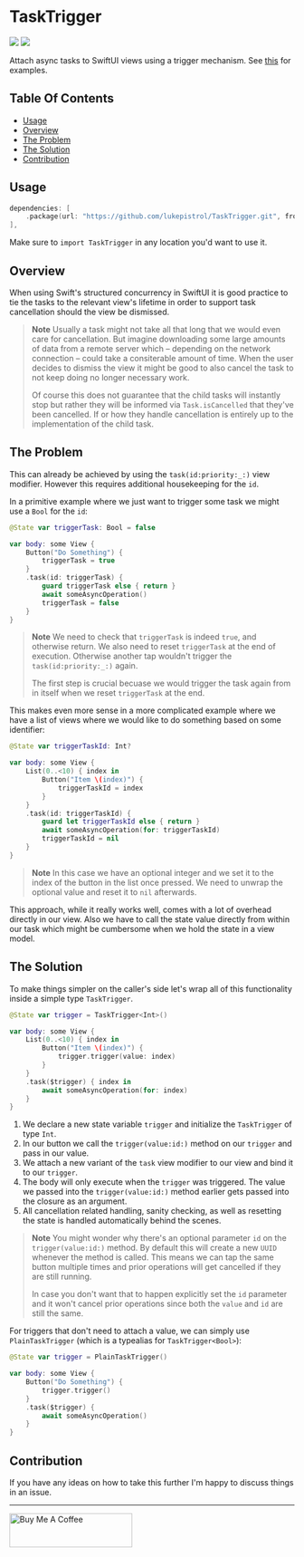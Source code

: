 # TaskTrigger

[![](https://img.shields.io/endpoint?url=https%3A%2F%2Fswiftpackageindex.com%2Fapi%2Fpackages%2Flukepistrol%2FTaskTrigger%2Fbadge%3Ftype%3Dswift-versions)](https://swiftpackageindex.com/lukepistrol/TaskTrigger)
[![](https://img.shields.io/endpoint?url=https%3A%2F%2Fswiftpackageindex.com%2Fapi%2Fpackages%2Flukepistrol%2FTaskTrigger%2Fbadge%3Ftype%3Dplatforms)](https://swiftpackageindex.com/lukepistrol/TaskTrigger)

Attach async tasks to SwiftUI views using a trigger mechanism. See [this](#the-solution) for examples. 

## Table Of Contents

- [Usage](#usage)
- [Overview](#overview)
- [The Problem](#the-problem)
- [The Solution](#the-solution)
- [Contribution](#contribution)

## Usage

```swift
dependencies: [
    .package(url: "https://github.com/lukepistrol/TaskTrigger.git", from: "0.1.0"),
],
```

Make sure to `import TaskTrigger` in any location you'd want to use it.

## Overview

When using Swift's structured concurrency in SwiftUI it is good practice to
tie the tasks to the relevant view's lifetime in order to support task 
cancellation should the view be dismissed.

> **Note**
> Usually a task might not take all that long that we would even care for 
> cancellation. But imagine downloading some large amounts of data from a remote
> server which – depending on the network connection – could take a consiterable
> amount of time. When the user decides to dismiss the view it might be good to 
> also cancel the task to not keep doing no longer necessary work.
>
> Of course this does not guarantee that the child tasks will instantly stop but rather
> they will be informed via `Task.isCancelled` that they've been cancelled. If or how 
> they handle cancellation is entirely up to the implementation of the child task.

## The Problem

This can already be achieved by using the `task(id:priority:_:)` view modifier.
However this requires additional housekeeping for the `id`. 

In a primitive example where we just want to trigger some task we might use a `Bool`
for the `id`:

```swift
@State var triggerTask: Bool = false

var body: some View {
    Button("Do Something") {
        triggerTask = true
    }
    .task(id: triggerTask) {
        guard triggerTask else { return }
        await someAsyncOperation()
        triggerTask = false
    }
}
```

> **Note**
> We need to check that `triggerTask` is indeed `true`, and otherwise return. 
> We also need to reset `triggerTask` at the end of execution. Otherwise another
> tap wouldn't trigger the `task(id:priority:_:)` again.
>
> The first step is crucial becuase we would trigger the task again from in itself
> when we reset `triggerTask` at the end.

This makes even more sense in a more complicated example where we have a list of views
where we would like to do something based on some identifier:

```swift
@State var triggerTaskId: Int?

var body: some View {
    List(0..<10) { index in
        Button("Item \(index)") {
            triggerTaskId = index
        }
    }
    .task(id: triggerTaskId) {
        guard let triggerTaskId else { return }
        await someAsyncOperation(for: triggerTaskId)
        triggerTaskId = nil
    }
}
```

> **Note**
> In this case we have an optional integer and we set it to the index of the button
> in the list once pressed. We need to unwrap the optional value and reset it to `nil` afterwards.

This approach, while it really works well, comes with a lot of overhead directly in our view.
Also we have to call the state value directly from within our task which might be cumbersome when we
hold the state in a view model.

## The Solution

To make things simpler on the caller's side let's wrap all of this functionality inside
a simple type `TaskTrigger`.

```swift
@State var trigger = TaskTrigger<Int>()

var body: some View {
    List(0..<10) { index in
        Button("Item \(index)") {
            trigger.trigger(value: index)
        }
    }
    .task($trigger) { index in
        await someAsyncOperation(for: index)
    }
}
```

1. We declare a new state variable `trigger` and initialize the `TaskTrigger` of type `Int`.
2. In our button we call the `trigger(value:id:)` method on our `trigger` and pass in our value.
3. We attach a new variant of the `task` view modifier to our view and bind it to our `trigger`.
4. The body will only execute when the `trigger` was triggered. The value we passed into the 
`trigger(value:id:)` method earlier gets passed into the closure as an argument.
5. All cancellation related handling, sanity checking, as well as resetting the state is handled
automatically behind the scenes.

> **Note**
> You might wonder why there's an optional parameter `id` on the `trigger(value:id:)` method.
> By default this will create a new `UUID` whenever the method is called. This means we can tap the
> same button multiple times and prior operations will get cancelled if they are still running.
>
> In case you don't want that to happen explicitly set the `id` parameter and it won't cancel
> prior operations since both the `value` and `id` are still the same.

For triggers that don't need to attach a value, we can simply use `PlainTaskTrigger` (which is a 
typealias for `TaskTrigger<Bool>`):

```swift
@State var trigger = PlainTaskTrigger()

var body: some View {
    Button("Do Something") {
        trigger.trigger()
    }
    .task($trigger) {
        await someAsyncOperation()
    }
}
```

## Contribution

If you have any ideas on how to take this further I'm happy to discuss things in an issue.

-----

<a href="https://www.buymeacoffee.com/lukeeep" target="_blank"><img src="https://cdn.buymeacoffee.com/buttons/v2/default-yellow.png" alt="Buy Me A Coffee" style="height: 60px !important;width: 217px !important;" ></a>
